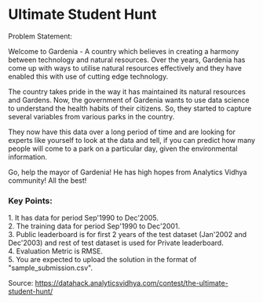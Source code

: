 <h1>Ultimate Student Hunt</h1>

Problem Statement:

Welcome to Gardenia - A country which believes in creating a harmony between technology and natural resources. Over the years, Gardenia has come up with ways to utilise natural resources effectively and they have enabled this with use of cutting edge technology.
 
The country takes pride in the way it has maintained its natural resources and Gardens. Now, the government of Gardenia wants to use data science to understand the health habits of their citizens. So, they started to capture several variables from various parks in the country.
 
They now have this data over a long period of time and are looking for experts like yourself to look at the data and tell, if you can predict how many people will come to a park on a particular day, given the environmental information.
 
Go, help the mayor of Gardenia! He has high hopes from Analytics Vidhya community! All the best!

<h3>Key Points:</h3>
1. It has data for period Sep'1990 to Dec'2005.<br>
2. The training data for period Sep'1990 to Dec'2001.<br>
3. Public leaderboard is for first 2 years of the test dataset (Jan'2002 and Dec'2003) and rest of test dataset is used for Private leaderboard.<br>
4. Evaluation Metric is RMSE.<br>
5. You are expected to upload the solution in the format of "sample_submission.csv".<br>


Source: https://datahack.analyticsvidhya.com/contest/the-ultimate-student-hunt/
